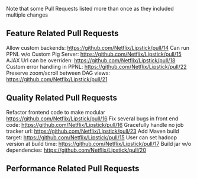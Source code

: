 Note that some Pull Requests listed more than once as they included multiple changes

## Feature Related Pull Requests
Allow custom backends: https://github.com/Netflix/Lipstick/pull/14
Can run PPNL w/o Custom Pig Server: https://github.com/Netflix/Lipstick/pull/15
AJAX Url can be overriden: https://github.com/Netflix/Lipstick/pull/18
Custom error handling in PPNL: https://github.com/Netflix/Lipstick/pull/22
Preserve zoom/scroll between DAG views: https://github.com/Netflix/Lipstick/pull/21

## Quality Related Pull Requests
Refactor frontend code to make modular https://github.com/Netflix/Lipstick/pull/16
Fix several bugs in front end code: https://github.com/Netflix/Lipstick/pull/16
Gracefully handle no job tracker url: https://github.com/Netflix/Lipstick/pull/23
Add Maven build target: https://github.com/Netflix/Lipstick/pull/15
User can set hadoop version at build time: https://github.com/Netflix/Lipstick/pull/17
Build jar w/o dependencies: https://github.com/Netflix/Lipstick/pull/20

## Performance Related Pull Requests
